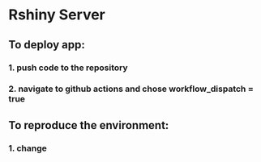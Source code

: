 # Rshiny Server

## To deploy app:
### 1. push code to the repository
### 2. navigate to github actions and chose workflow_dispatch = true

## To reproduce the environment:
### 1. change 
